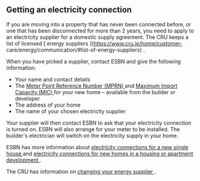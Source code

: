 ##  Getting an electricity connection

If you are moving into a property that has never been connected before, or one
that has been disconnected for more than 2 years, you need to apply to an
electricity supplier for a domestic supply agreement. The CRU keeps a list of
licensed [ energy suppliers ](https://www.cru.ie/home/customer-
care/energy/communication/#list-of-energy-suppliers) .

When you have picked a supplier, contact ESBN and give the following
information:

  * Your name and contact details 
  * The [ Meter Point Reference Number (MPRN) ](https://www.esbnetworks.ie/existing-connections/meters-and-readings/how-to-find-your-mprn) and [ Maximum Import Capacity (MIC) ](https://www.esbnetworks.ie/help-centre/help-faq/find-out-more2/what-is-maximum-import-capacity-\(mic\)) for your new home – available from the builder or developer 
  * The address of your home 
  * The name of your chosen electricity supplier 

Your supplier will then contact ESBN to ask that your electricity connection
is turned on. ESBN will also arrange for your meter to be installed. The
builder's electrician will switch on the electricity supply in your home.

ESBN has more information about [ electricity connections for a new single
house ](https://www.esbnetworks.ie/new-connections) and [ electricity
connections for new homes in a housing or apartment development
](https://www.esbnetworks.ie/new-connections/housing-estate-apartment-block) .

The CRU has information on [ changing your energy supplier
](https://www.cru.ie/home/switching-supplier/what-you-need-to-know/) .
